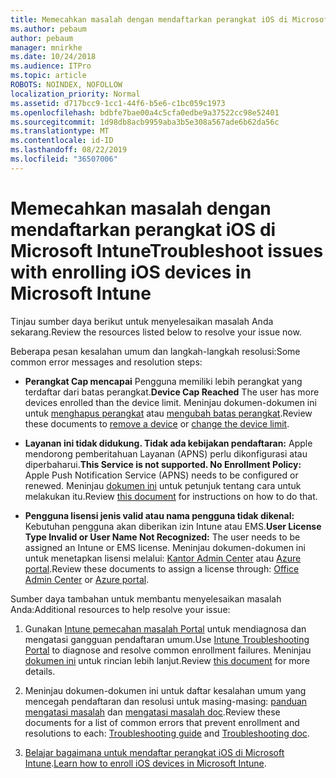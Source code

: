 ```yaml
---
title: Memecahkan masalah dengan mendaftarkan perangkat iOS di Microsoft Intune
ms.author: pebaum
author: pebaum
manager: mnirkhe
ms.date: 10/24/2018
ms.audience: ITPro
ms.topic: article
ROBOTS: NOINDEX, NOFOLLOW
localization_priority: Normal
ms.assetid: d717bcc9-1cc1-44f6-b5e6-c1bc059c1973
ms.openlocfilehash: bdbfe7bae00a4c5cfa0edbe9a37522cc98e52401
ms.sourcegitcommit: 1d98db8acb9959aba3b5e308a567ade6b62da56c
ms.translationtype: MT
ms.contentlocale: id-ID
ms.lasthandoff: 08/22/2019
ms.locfileid: "36507006"
---
```

# <a name="troubleshoot-issues-with-enrolling-ios-devices-in-microsoft-intune"></a><span data-ttu-id="88bb2-102">Memecahkan masalah dengan mendaftarkan perangkat iOS di Microsoft Intune</span><span class="sxs-lookup"><span data-stu-id="88bb2-102">Troubleshoot issues with enrolling iOS devices in Microsoft Intune</span></span>

<span data-ttu-id="88bb2-103">Tinjau sumber daya berikut untuk menyelesaikan masalah Anda sekarang.</span><span class="sxs-lookup"><span data-stu-id="88bb2-103">Review the resources listed below to resolve your issue now.</span></span> 
  
<span data-ttu-id="88bb2-104">Beberapa pesan kesalahan umum dan langkah-langkah resolusi:</span><span class="sxs-lookup"><span data-stu-id="88bb2-104">Some common error messages and resolution steps:</span></span>
  
- <span data-ttu-id="88bb2-105">**Perangkat Cap mencapai** Pengguna memiliki lebih perangkat yang terdaftar dari batas perangkat.</span><span class="sxs-lookup"><span data-stu-id="88bb2-105">**Device Cap Reached** The user has more devices enrolled than the device limit.</span></span> <span data-ttu-id="88bb2-106">Meninjau dokumen-dokumen ini untuk [menghapus perangkat](https://docs.microsoft.com/intune/devices-wipe) atau [mengubah batas perangkat](https://docs.microsoft.com/intune/enrollment-restrictions-set#set-device-limit-restrictions).</span><span class="sxs-lookup"><span data-stu-id="88bb2-106">Review these documents to [remove a device](https://docs.microsoft.com/intune/devices-wipe) or [change the device limit](https://docs.microsoft.com/intune/enrollment-restrictions-set#set-device-limit-restrictions).</span></span>
    
- <span data-ttu-id="88bb2-107">**Layanan ini tidak didukung. Tidak ada kebijakan pendaftaran:** Apple mendorong pemberitahuan Layanan (APNS) perlu dikonfigurasi atau diperbaharui.</span><span class="sxs-lookup"><span data-stu-id="88bb2-107">**This Service is not supported. No Enrollment Policy:** Apple Push Notification Service (APNS) needs to be configured or renewed.</span></span> <span data-ttu-id="88bb2-108">Meninjau [dokumen ini](https://docs.microsoft.com/intune/apple-mdm-push-certificate-get) untuk petunjuk tentang cara untuk melakukan itu.</span><span class="sxs-lookup"><span data-stu-id="88bb2-108">Review [this document](https://docs.microsoft.com/intune/apple-mdm-push-certificate-get) for instructions on how to do that.</span></span> 
    
- <span data-ttu-id="88bb2-109">**Pengguna lisensi jenis valid atau nama pengguna tidak dikenal:** Kebutuhan pengguna akan diberikan izin Intune atau EMS.</span><span class="sxs-lookup"><span data-stu-id="88bb2-109">**User License Type Invalid or User Name Not Recognized:** The user needs to be assigned an Intune or EMS license.</span></span> <span data-ttu-id="88bb2-110">Meninjau dokumen-dokumen ini untuk menetapkan lisensi melalui: [Kantor Admin Center](https://docs.microsoft.com/intune/licenses-assign) atau [Azure portal](https://docs.microsoft.com/azure/active-directory/license-users-groups).</span><span class="sxs-lookup"><span data-stu-id="88bb2-110">Review these documents to assign a license through: [Office Admin Center](https://docs.microsoft.com/intune/licenses-assign) or [Azure portal](https://docs.microsoft.com/azure/active-directory/license-users-groups).</span></span>
    
<span data-ttu-id="88bb2-111">Sumber daya tambahan untuk membantu menyelesaikan masalah Anda:</span><span class="sxs-lookup"><span data-stu-id="88bb2-111">Additional resources to help resolve your issue:</span></span>
  
1. <span data-ttu-id="88bb2-112">Gunakan [Intune pemecahan masalah Portal](https://devicemanagement.microsoft.com/#blade/Microsoft_Intune_DeviceSettings/TroubleshootBlade) untuk mendiagnosa dan mengatasi gangguan pendaftaran umum.</span><span class="sxs-lookup"><span data-stu-id="88bb2-112">Use [Intune Troubleshooting Portal](https://devicemanagement.microsoft.com/#blade/Microsoft_Intune_DeviceSettings/TroubleshootBlade) to diagnose and resolve common enrollment failures.</span></span> <span data-ttu-id="88bb2-113">Meninjau [dokumen ini](https://docs.microsoft.com/intune/help-desk-operators) untuk rincian lebih lanjut.</span><span class="sxs-lookup"><span data-stu-id="88bb2-113">Review [this document](https://docs.microsoft.com/intune/help-desk-operators) for more details.</span></span> 
    
2. <span data-ttu-id="88bb2-114">Meninjau dokumen-dokumen ini untuk daftar kesalahan umum yang mencegah pendaftaran dan resolusi untuk masing-masing: [panduan mengatasi masalah](https://support.microsoft.com/help/4039809/troubleshooting-ios-device-enrollment-in-intune) dan [mengatasi masalah doc](https://docs.microsoft.com/intune-classic/troubleshoot/troubleshoot-device-enrollment-in-intune).</span><span class="sxs-lookup"><span data-stu-id="88bb2-114">Review these documents for a list of common errors that prevent enrollment and resolutions to each: [Troubleshooting guide](https://support.microsoft.com/help/4039809/troubleshooting-ios-device-enrollment-in-intune) and [Troubleshooting doc](https://docs.microsoft.com/intune-classic/troubleshoot/troubleshoot-device-enrollment-in-intune).</span></span>
    
3. <span data-ttu-id="88bb2-115">[Belajar bagaimana untuk mendaftar perangkat iOS di Microsoft Intune](https://docs.microsoft.com/intune/ios-enroll).</span><span class="sxs-lookup"><span data-stu-id="88bb2-115">[Learn how to enroll iOS devices in Microsoft Intune](https://docs.microsoft.com/intune/ios-enroll).</span></span>
    

